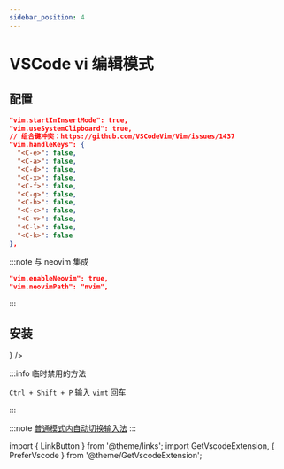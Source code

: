 ```yaml
---
sidebar_position: 4
---
```


# VSCode vi 编辑模式

## 配置

```json
"vim.startInInsertMode": true,
"vim.useSystemClipboard": true,
// 组合键冲突：https://github.com/VSCodeVim/Vim/issues/1437
"vim.handleKeys": {
  "<C-e>": false,
  "<C-a>": false,
  "<C-d>": false,
  "<C-x>": false,
  "<C-f>": false,
  "<C-g>": false,
  "<C-h>": false,
  "<C-c>": false,
  "<C-v>": false,
  "<C-l>": false,
  "<C-k>": false
},
```

:::note 与 neovim 集成

```json
"vim.enableNeovim": true,
"vim.neovimPath": "nvim",
```

:::

## 安装

<p><PreferVscode oneline children={<GetVscodeExtension id="vscodevim.Vim" />} /></p>

:::info 临时禁用的方法

`Ctrl + Shift + P` 输入 `vimt` 回车

:::

:::note [普通模式内自动切换输入法](https://github.com/daipeihust/im-select)
:::

import { LinkButton } from '@theme/links';
import GetVscodeExtension, { PreferVscode } from '@theme/GetVscodeExtension';
